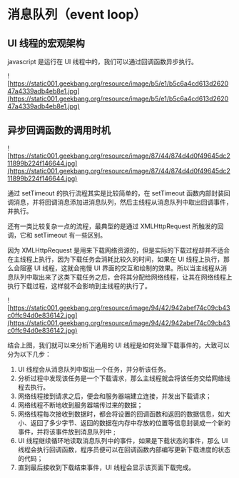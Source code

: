 # 消息队列（event loop）

## UI 线程的宏观架构

javascript 是运行在 UI 线程中的，我们可以通过回调函数异步执行。

![https://static001.geekbang.org/resource/image/b5/e1/b5c6a4cd613d262047a4339adb4eb8e1.jpg](https://static001.geekbang.org/resource/image/b5/e1/b5c6a4cd613d262047a4339adb4eb8e1.jpg)

## 异步回调函数的调用时机

![https://static001.geekbang.org/resource/image/87/44/874d4d0f49645dc211899b224f146644.jpg](https://static001.geekbang.org/resource/image/87/44/874d4d0f49645dc211899b224f146644.jpg)

通过 setTimeout 的执行流程其实是比较简单的，在 setTimeout 函数内部封装回调消息，并将回调消息添加进消息队列，然后主线程从消息队列中取出回调事件，并执行。

还有一类比较复杂一点的流程，最典型的是通过 XMLHttpRequest 所触发的回调，它和 setTimeout 有一些区别。

因为 XMLHttpRequest 是用来下载网络资源的，但是实际的下载过程却并不适合在主线程上执行，因为下载任务会消耗比较久的时间，如果在 UI 线程上执行，那么会阻塞 UI 线程，这就会拖慢 UI 界面的交互和绘制的效果。所以当主线程从消息队列中取出来了这类下载任务之后，会将其分配给网络线程，让其在网络线程上执行下载过程，这样就不会影响到主线程的执行了。

![https://static001.geekbang.org/resource/image/94/42/942abef74c09cb43c0ffc94d0e836142.jpg](https://static001.geekbang.org/resource/image/94/42/942abef74c09cb43c0ffc94d0e836142.jpg)

结合上图，我们就可以来分析下通用的 UI 线程是如何处理下载事件的，大致可以分为以下几步：

1. UI 线程会从消息队列中取出一个任务，并分析该任务。
2. 分析过程中发现该任务是一个下载请求，那么主线程就会将该任务交给网络线程去执行。
3. 网络线程接到请求之后，便会和服务器端建立连接，并发出下载请求；
4. 网络线程不断地收到服务器端传过来的数据；
5. 网络线程每次接收到数据时，都会将设置的回调函数和返回的数据信息，如大小、返回了多少字节、返回的数据在内存中存放的位置等信息封装成一个新的事件，并将该事件放到消息队列中 ;
6. UI 线程继续循环地读取消息队列中的事件，如果是下载状态的事件，那么 UI 线程会执行回调函数，程序员便可以在回调函数内部编写更新下载进度的状态的代码；
7. 直到最后接收到下载结束事件，UI 线程会显示该页面下载完成。
